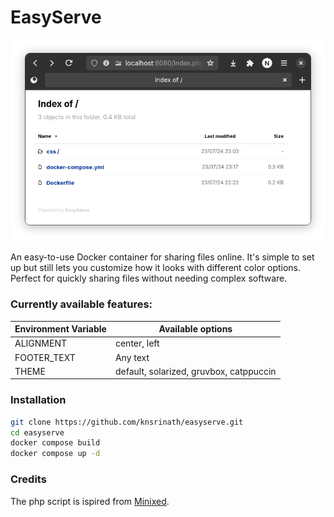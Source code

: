 # EasyServe

![EasyServe](https://raw.githubusercontent.com/knsrinath/EasyServe/main/easyserve.png)

An easy-to-use Docker container for sharing files online. It's simple to set up but still lets you customize how it looks with different color options. Perfect for quickly sharing files without needing complex software.

### Currently available features:
| Environment Variable 	| Available options                       	|
|----------------------	|-----------------------------------------	|
| ALIGNMENT            	| center, left                            	|
| FOOTER_TEXT          	| Any text                                	|
| THEME                	| default, solarized, gruvbox, catppuccin 	|

### Installation
```bash
git clone https://github.com/knsrinath/easyserve.git
cd easyserve
docker compose build
docker compose up -d
```

### Credits
The php script is ispired from [Minixed](https://github.com/lorenzos/Minixed/).
